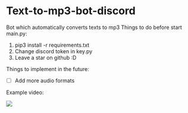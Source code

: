 # Text-to-mp3-bot-discord
Bot which automatically converts texts to mp3
Things to do before start main.py:
1) pip3 install -r requirements.txt
2) Change discord token in key.py
3) Leave a star on github :D

Things to implement in the future:
- [ ] Add more audio formats

Example video:



[![](https://img.youtube.com/vi/foHMV908I1E/0.jpg)](https://www.youtube.com/watch?v=UbgR1jzFkWk)

